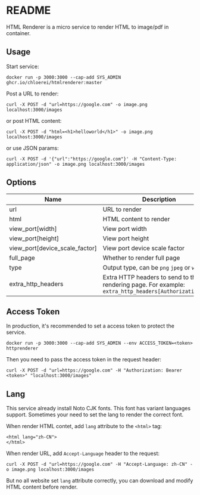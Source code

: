 # README

HTML Renderer is a micro service to render HTML to image/pdf in container.

## Usage

Start service:

```
docker run -p 3000:3000 --cap-add SYS_ADMIN ghcr.io/chloerei/htmlrenderer:master
```

Post a URL to render:

```
curl -X POST -d "url=https://google.com" -o image.png localhost:3000/images
```

or post HTML content:

```
curl -X POST -d "html=<h1>helloworld</h1>" -o image.png localhost:3000/images
```

or use JSON params:

```
curl -X POST -d '{"url":"https://google.com"}' -H "Content-Type: application/json" -o image.png localhost:3000/images
```

## Options

| Name | Description | Default |
| --- | --- | --- |
| url | URL to render | nil |
| html | HTML content to render | nil |
| view_port[width] | View port width | 1280 |
| view_port[height] | View port height | 800 |
| view_port[device_scale_factor] | View port device scale factor | 2 |
| full_page | Whether to render full page | false |
| type | Output type, can be `png` `jpeg` or `webp` | png |
| extra_http_headers | Extra HTTP headers to send to the rendering page. For example: `extra_http_headers[Authorization]=xxx` | nil |

## Access Token

In production, it's recommended to set a access token to protect the service.

```
docker run -p 3000:3000 --cap-add SYS_ADMIN --env ACCESS_TOKEN=<token> httprenderer
```

Then you need to pass the access token in the request header:

```
curl -X POST -d "url=https://google.com" -H "Authorization: Bearer <token>" "localhost:3000/images"
```

## Lang

This service already install Noto CJK fonts. This font has variant languages support. Sometimes your need to set the lang to render the correct font.

When render HTML contet, add `lang` attribute to the `<html>` tag:

```
<html lang="zh-CN">
</html>
```

When render URL, add `Accept-Language` header to the request:

```
curl -X POST -d "url=https://google.com" -H "Accept-Language: zh-CN" -o image.png localhost:3000/images
```

But no all website set `lang` attribute correctly, you can download and modify HTML content before render.
